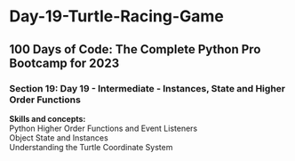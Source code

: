 # Day-19-Turtle-Racing-Game
<h2>100 Days of Code: The Complete Python Pro Bootcamp for 2023</h2>
<h3>Section 19: Day 19 - Intermediate - Instances, State and Higher Order Functions</h3>
<b>Skills and concepts:</b><br>
Python Higher Order Functions and Event Listeners<br>
Object State and Instances<br>
Understanding the Turtle Coordinate System<br>
